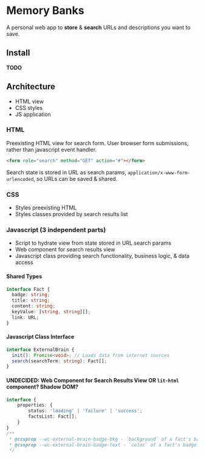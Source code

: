 # Memory Banks

A personal web app to **store** & **search** URLs and descriptions you want to save.

## Install

**TODO**

## Architecture

- HTML view
- CSS styles
- JS application

### HTML

Preexisting HTML view for search form. User browser form submissions, rather than javascript event handler.

```html
<form role="search" method="GET" action="#"></form>
```

Search state is stored in URL as search params, `application/x-www-form-urlencoded`, so URLs can be saved & shared.

### CSS

- Styles preexisting HTML
- Styles classes provided by search results list

### Javascript (3 independent parts)

- Script to hydrate view from state stored in URL search params
- Web component for search results view
- Javascript class providing search functionality, business logic, & data access

#### Shared Types

```typescript
interface Fact {
  badge: string;
  title: string;
  content: string;
  keyValue: [string, string][];
  link: URL;
}
```

#### Javascript Class Interface

```typescript
interface ExternalBrain {
  init(): Promise<void>; // Loads data from internet sources
  search(searchTerm: string): Fact[];
}
```

#### UNDECIDED: Web Component for Search Results View OR `lit-html` component? Shadow DOM?

```typescript
interface {
    properties: {
        status: 'loading' | 'failure' | 'success';
        factsList: Fact[];
    }
}
/**
 * @cssprop --wc-external-brain-badge-bkg - `background` of a fact's badge. Maybe you want to do reverse-text coloring?
 * @cssprop --wc-external-brain-badge-text - `color` of a fact's badge. Maybe you want to do reverse-text coloring?
 */
```
